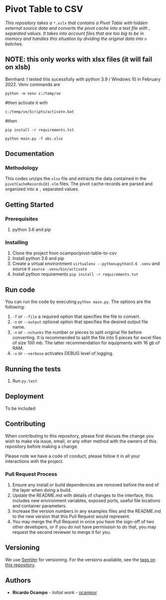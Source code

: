 # Pivot Table to CSV

*This repository takes a `*.xslx` that contains a Pivot Table with hidden external source data and converts the pivot cache into a text file with `,` separated values. It takes into account files that are too big to be in memory and handles this situation by dividing the original data into `n` batches.*

## NOTE: this only works with xlsx files (it will fail on xlsb)
Bernhard: I tested this sucessfully with python 3.9 / Windows 10 in February 2022.
Venv commands are 

`python -m venv c:/temp/ve`

#then activate it with 

`c:/temp/ve/Scripts/activate.bat`

#then 

`pip install -r requirements.txt`

`python main.py -f abc.xlsx`


## Documentation
### Methodology
This codes unzips the `xlsx` file and extracts the data contained in the `pivotCacheRecords{0}.xlm` files. The pivot cache records are parsed and organized into a `,` separated values.  

## Getting Started
### Prerequisites
1. python 3.6 and pip

### Installing
1. Clone the project from ocampor/pivot-table-to-csv
1. Install python 3.6 and pip
1. Create a virtual environtment `virtualenv --python=python3.6 .venv` and source it `source .venv/bin/activate`
1. Install python requirements `pip install -r requirements.txt`

## Run code
You can run the code by executing `python main.py`. The options are the following:
1. `-f` or `--file` a required option that specifies the file to convert.
1. `-o` or `--output` optional option that specifies the desired output file name.
1. `-n` or `--nchunks` the number or pieces to split original file before converting. It is recommended to split the file into 5 pieces for excel files of size 100 mb. The latter recommendation for equipments with 16 gb of RAM. 
1. `-v` or `--verbose` activates DEBUG level of logging.

## Running the tests
1. Run `py.test`

## Deployment
To be included

## Contributing
When contributing to this repository, please first discuss the change you wish to make via issue,
email, or any other method with the owners of this repository before making a change. 

Please note we have a code of conduct, please follow it in all your interactions with the project.

### Pull Request Process

1. Ensure any install or build dependencies are removed before the end of the layer when doing a 
   build.
2. Update the README.md with details of changes to the interface, this includes new environment 
   variables, exposed ports, useful file locations and container parameters.
3. Increase the version numbers in any examples files and the README.md to the new version that this
   Pull Request would represent.
4. You may merge the Pull Request in once you have the sign-off of two other developers, or if you 
   do not have permission to do that, you may request the second reviewer to merge it for you.

## Versioning
We use [SemVer](http://semver.org/) for versioning. For the versions available, see the [tags on this repository](https://github.com/your/project/tags). 

## Authors
* **Ricardo Ocampo** - *Initial work* - [ocampor](https://github.com/ocampor)
